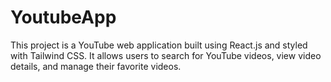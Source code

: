 # YoutubeApp
This project is a YouTube web application built using React.js and styled with Tailwind CSS. It allows users to search for YouTube videos, view video details, and manage their favorite videos.
